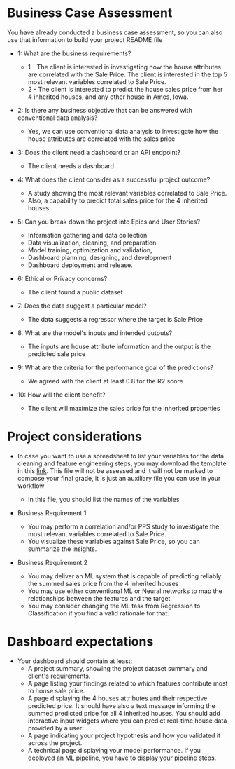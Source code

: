 # Business Case Assessment
You have already conducted a business case assessment, so you can also use that information to build your project README file 

* 1: What are the business requirements?	
    * 1 - The client is interested in investigating how the house attributes are correlated with the Sale Price. The client is interested in the top 5 most relevant variables correlated to Sale Price.
    * 2 - The client is interested to predict the house sales price from her 4 inherited houses, and any other house in Ames, Iowa. 

* 2: Is there any business objective that can be answered with conventional data analysis?		
    * Yes, we can use conventional data analysis to investigate how the house attributes are correlated with the sales price

* 3: Does the client need a dashboard or an API endpoint?		
    * The client needs a dashboard

* 4: What does the client consider as a successful project outcome?		
    * A study showing the most relevant variables correlated to Sale Price.
    * Also, a capability to predict total sales price for the 4 inherited houses 

* 5: Can you break down the project into Epics and User Stories?		
    * Information gathering and data collection
    * Data visualization, cleaning, and preparation
    * Model training, optimization and validation,
    * Dashboard planning, designing, and development
    * Dashboard deployment and release. 

* 6: Ethical or Privacy concerns?	
    * The client found a public dataset	

* 7: Does the data suggest a particular model?		
    * The data suggests a regressor where the target is Sale Price

* 8: What are the model's inputs and intended outputs?
    * The inputs are house attribute information and the output is the predicted sale price

* 9: What are the criteria for the performance goal of the predictions?	
    * We agreed with the client at least 0.8 for the R2 score

* 10: How will the client benefit?		
    * The client will maximize the sales price for the inherited properties



# Project considerations
* In case you want to use a spreadsheet to list your variables for the data cleaning and feature engineering steps, you may download the template in this [link](https://docs.google.com/spreadsheets/d/1pucuXPJM3UIaj6vb08NVanujpv0EcHol/edit?usp=sharing&ouid=104188414838408143200&rtpof=true&sd=true). This file will not be assessed and it will not be marked to compose your final grade, it is just an auxiliary file you can use in your workflow
    * In this file, you should list the names of the variables

* Business Requirement 1
    * You may perform a correlation and/or PPS study to investigate the most relevant variables correlated to Sale Price.
    * You visualize these variables against Sale Price, so you can summarize the insights.

* Business Requirement 2
    * You may deliver an ML system that is capable of predicting reliably the summed sales price from the 4 inherited houses
    * You may use either conventional ML or Neural networks to map the relationships between the features and the target
    * You may consider changing the ML task from Regression to Classification if you find a valid rationale for that.



# Dashboard expectations
* Your dashboard should contain at least:
    * A project summary, showing the project dataset summary and client's requirements.
    * A page listing your findings related to which features contribute most to house sale price.
    * A page displaying the 4 houses attributes and their respective predicted price. It should have also a text message informing the summed predicted price for all 4 inherited houses. You should add interactive input widgets where you can predict real-time house data provided by a user.
    * A page indicating your project hypothesis and how you validated it across the project.
    * A technical page displaying your model performance. If you deployed an ML pipeline, you have to display your pipeline steps.
